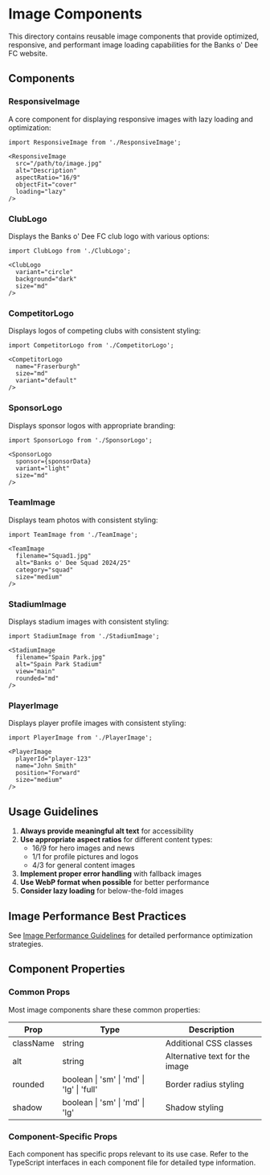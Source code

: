 
# Image Components

This directory contains reusable image components that provide optimized, responsive, and performant image loading capabilities for the Banks o' Dee FC website.

## Components

### ResponsiveImage
A core component for displaying responsive images with lazy loading and optimization:

```tsx
import ResponsiveImage from './ResponsiveImage';

<ResponsiveImage
  src="/path/to/image.jpg"
  alt="Description"
  aspectRatio="16/9"
  objectFit="cover"
  loading="lazy"
/>
```

### ClubLogo
Displays the Banks o' Dee FC club logo with various options:

```tsx
import ClubLogo from './ClubLogo';

<ClubLogo 
  variant="circle" 
  background="dark" 
  size="md" 
/>
```

### CompetitorLogo
Displays logos of competing clubs with consistent styling:

```tsx
import CompetitorLogo from './CompetitorLogo';

<CompetitorLogo 
  name="Fraserburgh" 
  size="md" 
  variant="default" 
/>
```

### SponsorLogo
Displays sponsor logos with appropriate branding:

```tsx
import SponsorLogo from './SponsorLogo';

<SponsorLogo 
  sponsor={sponsorData}
  variant="light" 
  size="md" 
/>
```

### TeamImage
Displays team photos with consistent styling:

```tsx
import TeamImage from './TeamImage';

<TeamImage
  filename="Squad1.jpg"
  alt="Banks o' Dee Squad 2024/25"
  category="squad"
  size="medium"
/>
```

### StadiumImage
Displays stadium images with consistent styling:

```tsx
import StadiumImage from './StadiumImage';

<StadiumImage
  filename="Spain Park.jpg"
  alt="Spain Park Stadium"
  view="main"
  rounded="md"
/>
```

### PlayerImage
Displays player profile images with consistent styling:

```tsx
import PlayerImage from './PlayerImage';

<PlayerImage
  playerId="player-123"
  name="John Smith"
  position="Forward"
  size="medium"
/>
```

## Usage Guidelines

1. **Always provide meaningful alt text** for accessibility
2. **Use appropriate aspect ratios** for different content types:
   - 16/9 for hero images and news
   - 1/1 for profile pictures and logos
   - 4/3 for general content images
3. **Implement proper error handling** with fallback images
4. **Use WebP format when possible** for better performance
5. **Consider lazy loading** for below-the-fold images

## Image Performance Best Practices

See [Image Performance Guidelines](/src/docs/IMAGE_PERFORMANCE.md) for detailed performance optimization strategies.

## Component Properties

### Common Props
Most image components share these common properties:

| Prop | Type | Description |
|------|------|-------------|
| className | string | Additional CSS classes |
| alt | string | Alternative text for the image |
| rounded | boolean \| 'sm' \| 'md' \| 'lg' \| 'full' | Border radius styling |
| shadow | boolean \| 'sm' \| 'md' \| 'lg' | Shadow styling |

### Component-Specific Props

Each component has specific props relevant to its use case. Refer to the TypeScript interfaces in each component file for detailed type information.
